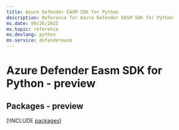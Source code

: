 ```yaml
---
title: Azure Defender EASM SDK for Python
description: Reference for Azure Defender EASM SDK for Python
ms.date: 09/26/2025
ms.topic: reference
ms.devlang: python
ms.service: defendereasm
---
```

# Azure Defender Easm SDK for Python - preview
## Packages - preview
[!INCLUDE [packages](defender-easm-index.md)]
